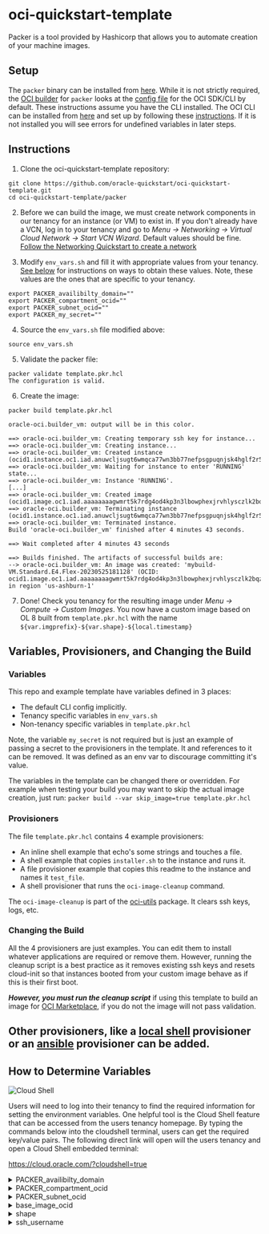 # oci-quickstart-template
Packer is a tool provided by Hashicorp that allows you to automate creation of your machine images.

## Setup

The `packer` binary can be installed from [here](https://developer.hashicorp.com/packer/tutorials/docker-get-started/get-started-install-cli). While it is not strictly required, the [OCI builder](https://developer.hashicorp.com/packer/plugins/builders/oracle/oci) for `packer` looks at the [config file](https://docs.oracle.com/en-us/iaas/Content/API/Concepts/sdkconfig.htm#SDK_and_CLI_Configuration_File) for the OCI SDK/CLI by default.
These instructions assume you have the CLI installed. The OCI CLI can be installed from [here](https://docs.oracle.com/en-us/iaas/Content/API/SDKDocs/cliinstall.htm)
and set up by following these [instructions](https://docs.oracle.com/en-us/iaas/Content/API/SDKDocs/cliinstall.htm#configfile).
If it is not installed you will see errors for undefined variables in later steps.


## Instructions
1. Clone the oci-quickstart-template repository:
```
git clone https://github.com/oracle-quickstart/oci-quickstart-template.git
cd oci-quickstart-template/packer
```
2. Before we can build the image, we must create network components in our tenancy
for an instance (or VM) to exist in. If you don't already have a VCN, log in to your tenancy and go to *Menu -> Networking -> Virtual Cloud Network -> Start VCN Wizard*. Default values should be fine.
[Follow the Networking Quickstart to create a network](https://docs.cloud.oracle.com/en-us/iaas/Content/Network/Tasks/quickstartnetworking.htm)

3. Modify `env_vars.sh` and fill it with appropriate values from your tenancy. [See below](#how-to-determine-variables) for instructions on ways to obtain these values. Note, these
values are the ones that are specific to your tenancy.
```
export PACKER_availibilty_domain=""
export PACKER_compartment_ocid=""
export PACKER_subnet_ocid=""
export PACKER_my_secret=""
```
4. Source the ```env_vars.sh``` file modified above:
```
source env_vars.sh
```

5. Validate the packer file:
```
packer validate template.pkr.hcl
The configuration is valid.
```

6. Create the image:
```
packer build template.pkr.hcl   

oracle-oci.builder_vm: output will be in this color.

==> oracle-oci.builder_vm: Creating temporary ssh key for instance...
==> oracle-oci.builder_vm: Creating instance...
==> oracle-oci.builder_vm: Created instance (ocid1.instance.oc1.iad.anuwcljsugt6wmqca77wn3bb77nefpsgpuqnjsk4hglf2r563ymxeg4hfdbq).
==> oracle-oci.builder_vm: Waiting for instance to enter 'RUNNING' state...
==> oracle-oci.builder_vm: Instance 'RUNNING'.
[...]
==> oracle-oci.builder_vm: Created image (ocid1.image.oc1.iad.aaaaaaaagwmrt5k7rdg4od4kp3n3lbowphexjrvhlysczlk2bqzjcrtmaidq).
==> oracle-oci.builder_vm: Terminating instance (ocid1.instance.oc1.iad.anuwcljsugt6wmqca77wn3bb77nefpsgpuqnjsk4hglf2r563ymxeg4hfdbq)...
==> oracle-oci.builder_vm: Terminated instance.
Build 'oracle-oci.builder_vm' finished after 4 minutes 43 seconds.

==> Wait completed after 4 minutes 43 seconds

==> Builds finished. The artifacts of successful builds are:
--> oracle-oci.builder_vm: An image was created: 'mybuild-VM.Standard.E4.Flex-20230525181128' (OCID: ocid1.image.oc1.iad.aaaaaaaagwmrt5k7rdg4od4kp3n3lbowphexjrvhlysczlk2bqzjcrtmaidq) in region 'us-ashburn-1'
```

7. Done! Check you tenancy for the resulting image under *Menu -> Compute -> Custom Images*.
You now have a custom image based on OL 8 built from `template.pkr.hcl` with the
name `${var.imgprefix}-${var.shape}-${local.timestamp}`


## Variables, Provisioners, and Changing the Build

### Variables
This repo and example template have variables defined in 3 places:
  - The default CLI config implicitly.
  - Tenancy specific variables in `env_vars.sh`
  - Non-tenancy specific variables in `template.pkr.hcl`

Note, the variable `my_secret` is not required but is just an example of passing
a secret to the provisioners in the template. It and references to it can be removed. It was defined as an env var to discourage committing it's value.

The variables in the template can be changed there or overridden. For example when
testing your build you may want to skip the actual image creation, just run:
`packer build --var skip_image=true template.pkr.hcl`

### Provisioners
The file `template.pkr.hcl` contains 4 example provisioners:
 - An inline shell example that echo's some strings and touches a file.
 - A shell example that copies `installer.sh` to the instance and runs it.
 - A file provisioner example that copies this readme to the instance and names it `test_file`.
 - A shell provisioner that runs the `oci-image-cleanup` command.

The `oci-image-cleanup` is part of the [oci-utils](https://github.com/oracle/oci-utils)
package. It clears ssh keys, logs, etc.

### Changing the Build

All the 4 provisioners are just examples. You can edit them to install whatever applications are required or remove them. However, running the cleanup script is a best practice as it removes existing ssh keys and resets cloud-init so that instances booted from your custom image behave as if this is their first boot.

_**However, you must run the cleanup script**_ if using this template to build an image for [OCI Marketplace](https://docs.oracle.com/en-us/iaas/Content/partner-portal/partner-portal_gs-what_s_oracle_cloud_marketplace_partner_portal.htm), if you do not the image will not pass validation.

Other provisioners, like a [local shell](https://developer.hashicorp.com/packer/docs/provisioners/shell-local) provisioner or an [ansible](https://developer.hashicorp.com/packer/plugins/provisioners/ansible/ansible) provisioner can be added.
---

## How to Determine Variables

![Cloud Shell](images/cloudshell.png)

Users will need to log into their tenancy to find the required information for setting the environment variables. One helpful tool is the Cloud Shell feature that can be accessed from the users tenancy homepage. By typing the commands below into the cloudshell terminal, users can get the required key/value pairs. The following direct link will open will the users tenancy and open a Cloud Shell embedded terminal:

  https://cloud.oracle.com/?cloudshell=true

<details><summary>PACKER_availibilty_domain</summary><p>

The list of Availibility Domains available to a tenancy can be obtained using the following command:
```
$> oci iam availability-domain list | jq -r '.data[].name'
IYfK:US-ASHBURN-AD-1
IYfK:US-ASHBURN-AD-2
IYfK:US-ASHBURN-AD-3
```
</p></details>


<details><summary>PACKER_compartment_ocid</summary><p>

The list of Compartment names and corresponding ocids available to a tenancy can be listed using the following command:
```
$> oci iam compartment list |  jq -r '.data[] | .name + " = " + .id'
TestCompartment = ocid1.compartment.oc1..aaaaaaaay6xopmxqb6oz52m3hdcinhknyagicj6764xx2cotffzpvolhwcsq
```
See the [Compartments](https://cloud.oracle.com/identity/compartments) page for a list of compartments in this tenancy. Click "Create Compartment" or click an existing Compartment to get the ocid.

![ScreenShot](images/comp_ocid.png)

</p></details>

<details><summary>PACKER_subnet_ocid</summary><p>

See the Virtual Cloud Networks page for a list of networks in this tenancy. Click "Networking Quickstart" or click an existing network to get the ocid.

*IMPORTANT: The ocid MUST be for the Public Subnet*

![ScreenShot](images/public_network.png)

</p></details>


<details><summary>base_image_ocid</summary>
<p>

The list of platform image names and corresponding ocids available to a tenancy can be listed using the following command:
```
$> oci compute image list -c <insert_compartment_ocid_here> | jq -r '.data[] | ."display-name" + " = " + ."id"'
Windows-Server-2016-Standard-Edition-VM-Gen2-2020.03.16-0 = ocid1.image.oc1.iad.aaaaaaaaafrffa5esbcbcmkqappz37wjkrwh4uzpcmuixx4bcnyi4ljqmeya
Oracle-Linux-7.7-2020.03.23-0 = ocid1.image.oc1.iad.aaaaaaaa6tp7lhyrcokdtf7vrbmxyp2pctgg4uxvt4jz4vc47qoc2ec4anha
Canonical-Ubuntu-18.04-2020.03.17-0 = ocid1.image.oc1.iad.aaaaaaaa7bcrfylytqnbsqcd6jwhp2o4m6wj4lxufo3bmijnkdbfr37wu6oa
[...]
```
A complete list of Base Images available within OCI can be seen on the [OCI All Image Families](https://docs.cloud.oracle.com/en-us/iaas/images/) page. (Click under "Read More" to get the Image ocid for a particular Image and Region.)
</p>
</details>


<details><summary>shape</summary><p>

The list of Compute Shapes available to a tenancy can be listed using the following command:
```
$> oci compute shape list -c <insert_compartment_ocid_here> | jq -r '.data[].shape'
VM.Standard2.1
VM.Standard2.2
[...]
```
The list of available Compute Shapes is determined by the Service Limits of the tenancy. See the Tenancy Details page under *Service Limits -> + Compute* for the list of Compute Shapes available to your tenancy. Additional Compute Shapes can be requested by clicking the "Request a service limit increase" link on the *Tenanacy Details* page.

The complete list of Compute Shapes available within OCI can also be seen on the [OCI Compute Shapes](https://docs.cloud.oracle.com/en-us/iaas/Content/Compute/References/computeshapes.htm) listings page.
</p></details>




<details><summary>ssh_username</summary><p>

Oracle Linux ssh user is ```opc```

CentOS ssh user is ```opc```

Ubuntu ssh user is ```ubuntu```
</p></details>
